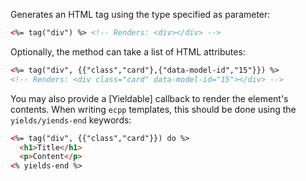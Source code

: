 Generates an HTML tag using the type specified as parameter:

```html
<%= tag("div") %> <!-- Renders: <div></div> -->
```

Optionally, the method can take a list of HTML attributes:

```html
<%= tag("div", {{"class","card"},{"data-model-id","15"}}) %>
<!-- Renders: <div class="card" data-model-id="15"></div> -->
```

You may also provide a [Yieldable] callback to render the element's contents.
When writing `ecpp` templates, this should be done using the `yields/yiends-end` keywords:

```html
<%= tag("div", {{"class","card"}}) do %>
  <h1>Title</h1>
  <p>Content</p>
<% yields-end %>
```
